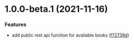 # 1.0.0-beta.1 (2021-11-16)


### Features

* add public rest api function for available books ([f72739d](https://github.com/coinset/bitso/commit/f72739d1ddc33b0af3b67976fb622dd049201ed1))
